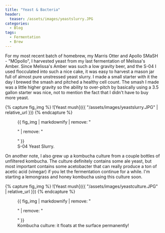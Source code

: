 ```yaml
---
title: "Yeast & Bacteria"
header:
  teaser: /assets/images/yeastslurry.JPG
categories:
  - Blog
tags:
  - Fermentation
  - Brew
---
```


For my most recent batch of homebrew, my Marris Otter and Apollo SMaSH - "MOpollo", I harvested yeast from my last fermentation of Melissa's Amber. Since Melissa's Amber was such a low gravity beer, and the S-04 I used flocculated into such a nice cake, it was easy to harvest a mason jar full of almost pure unstressed yeast slurry. I made a small starter with it the day I brewed the smash and pitched a healthy cell count. The smash I made was a little higher gravity so the ability to over-pitch by basically using a 3.5 gallon starter was nice, not to mention the fact that I didn't have to buy more yeast.

{% capture fig_img %}
![Yeast mush]({{ "/assets/images/yeastslurry.JPG" | relative_url }})
{% endcapture %}

<figure>
  {{ fig_img | markdownify | remove: "<p>" | remove: "</p>" }}
  <figcaption>S-04 Yeast Slurry.</figcaption>
</figure>

On another note, I also grew up a kombucha culture from a couple bottles of unfiltered kombucha. The culture definitely contains some ale yeast, but most important contains some acetobacter that can really produce a ton of acetic acid (vinegar) if you let the fermentation continue for a while. I'm starting a lemongrass and honey kombucha using this culture soon. 

{% capture fig_img %}
![Yeast mush]({{ "/assets/images/yeastculture.JPG" | relative_url }})
{% endcapture %}

<figure>
  {{ fig_img | markdownify | remove: "<p>" | remove: "</p>" }}
  <figcaption>Kombucha culture: it floats at the surface permanently!</figcaption>
</figure>